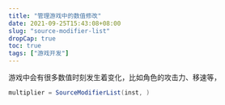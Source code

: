 ```yaml
---
title: "管理游戏中的数值修改"
date: 2021-09-25T15:43:08+08:00
slug: "source-modifier-list"
dropCap: true
toc: true
tags: ["游戏开发"]
---
```


游戏中会有很多数值时刻发生着变化，比如角色的攻击力、移速等，

```c#
multiplier = SourceModifierList(inst, )
```

